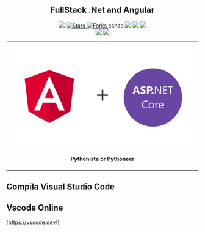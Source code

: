 <h2 align="center"> FullStack .Net and Angular </h2>

<p align="center">
  
   </a>
    <img src="https://img.shields.io/github/languages/top/BrianMarquez3/FullStack?color=blue">
  </a>
  <a href="https://github.com/BrianMarquez3/FullStack/stargazers">
    <img src="https://img.shields.io/github/stars/BrianMarquez3/FullStack.svg?style=flat" alt="Stars">
  </a>
  <a href="https://github.com/BrianMarquez3/FullStack/network">
    <img src="https://img.shields.io/github/forks/BrianMarquez3/FullStack.svg?style=flat" alt="Forks">
  </a>cshap
    <img src="https://img.shields.io/github/v/tag/BrianMarquez3/FullStack?color=red&label=Version&logo=c#">
  </a>
  
  </a>
    <img src="https://img.shields.io/github/languages/code-size/BrianMarquez3/FullStack">
  </a>
  
  </a>
    <img src="https://img.shields.io/github/downloads/BrianMarquez3/FullStack/total?color=red">
  </a>
  
   </a>
   <a href="https://github.com/BrianMarquez3/FullStack/network">
  </a><br>
 
  <img src="https://img.shields.io/github/last-commit/BrianMarquez3/FullStack?color=yellow&style=for-the-badge">
  <img src="https://img.shields.io/github/languages/count/BrianMarquez3/FullStack?style=for-the-badge">
  
</p>
  
<table align="center">
  <tr>
    <td align="center" style="padding=0;width=50%;">
      <img align="center" style="padding=0;" src="./images/angularanddotnetcore.jpg" />
      <h4 align="center"> Pythonista or Pythoneer </h4>
    </td>
  </tr>
</table>


## Compila Visual Studio Code

## Vscode Online

[https://vscode.dev/]